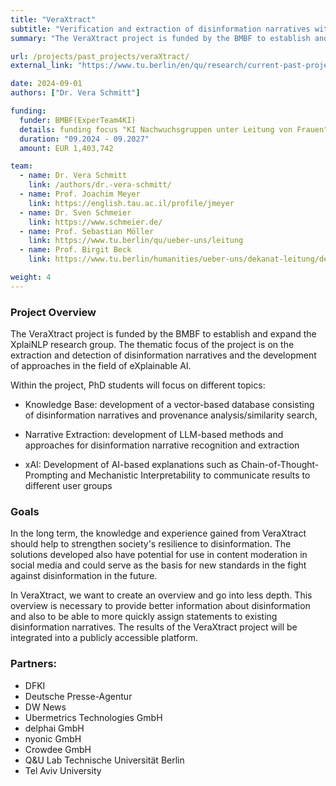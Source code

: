 ```yaml
---
title: "VeraXtract"
subtitle: "Verification and extraction of disinformation narratives with individualized explanations"
summary: "The VeraXtract project is funded by the BMBF to establish and expand the XplaiNLP research group. The thematic focus is on gaining a better understanding of disinformation narratives. The goal is to create a comprehensive overview of misinformation and disinformation in order to make it easier for citizens to access this information."

url: /projects/past_projects/veraXtract/
external_link: "https://www.tu.berlin/en/qu/research/current-past-projects/laufende-projekte/veraxtract"

date: 2024-09-01
authors: ["Dr. Vera Schmitt"]

funding:
  funder: BMBF(ExperTeam4KI)
  details: funding focus "KI Nachwuchsgruppen unter Leitung von Frauen" 
  duration: "09.2024 - 09.2027"
  amount: EUR 1,403,742 

team:
  - name: Dr. Vera Schmitt
    link: /authors/dr.-vera-schmitt/
  - name: Prof. Joachim Meyer
    link: https://english.tau.ac.il/profile/jmeyer
  - name: Dr. Sven Schmeier
    link: https://www.schmeier.de/
  - name: Prof. Sebastian Möller
    link: https://www.tu.berlin/qu/ueber-uns/leitung
  - name: Prof. Birgit Beck
    link: https://www.tu.berlin/humanities/ueber-uns/dekanat-leitung/dekanat

weight: 4
---
```


### Project Overview
The VeraXtract project is funded by the BMBF to establish and expand the XplaiNLP research group. The thematic focus of the project is on the extraction and detection of disinformation narratives and the development of approaches in the field of eXplainable AI.

Within the project, PhD students will focus on different topics:
- Knowledge Base: development of a vector-based database consisting of disinformation narratives and provenance analysis/similarity search,

- Narrative Extraction: development of LLM-based methods and approaches for disinformation narrative recognition and extraction

- xAI: Development of AI-based explanations such as Chain-of-Thought-Prompting and Mechanistic Interpretability to communicate results to different user groups

### Goals
In the long term, the knowledge and experience gained from VeraXtract should help to strengthen society's resilience to disinformation. The solutions developed also have potential for use in content moderation in social media and could serve as the basis for new standards in the fight against disinformation in the future.

In VeraXtract, we want to create an overview and go into less depth. This overview is necessary to provide better information about disinformation and also to be able to more quickly assign statements to existing disinformation narratives. The results of the VeraXtract project will be integrated into a publicly accessible platform.

### Partners:
- DFKI
- Deutsche Presse-Agentur
- DW News
- Ubermetrics Technologies GmbH
- delphai GmbH
- nyonic GmbH
- Crowdee GmbH
- Q&U Lab Technische Universität Berlin
- Tel Aviv University